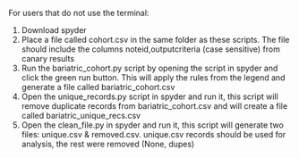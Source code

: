 For users that do not use the terminal:
1. Download spyder
2. Place a file called cohort.csv in the same folder as these scripts. The file should include the columns noteid,outputcriteria (case sensitive) from canary results
3. Run the bariatric_cohort.py script by opening the script in spyder and click the green run button. This will apply the rules from  the legend and generate a file called bariatric_cohort.csv
5. Open the unique_records.py script in spyder and run it, this script will remove duplicate records from bariatric_cohort.csv and will create a file called bariatric_unique_recs.csv
6. Open the clean_file.py in spyder and run it, this script will generate two files: unique.csv & removed.csv. unique.csv records should be used for analysis, the rest were removed (None, dupes)
